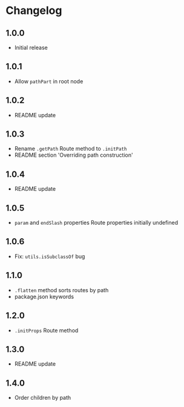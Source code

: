 # Changelog

## 1.0.0

* Initial release

## 1.0.1

* Allow `pathPart` in root node

## 1.0.2

* README update

## 1.0.3

* Rename `.getPath` Route method to `.initPath`
* README section 'Overriding path construction'

## 1.0.4

* README update

## 1.0.5

* `param` and `endSlash` properties Route properties initially undefined

## 1.0.6

* Fix: `utils.isSubclassOf` bug

## 1.1.0

* `.flatten` method sorts routes by path
* package.json keywords

## 1.2.0

* `.initProps` Route method

## 1.3.0

* README update

## 1.4.0

* Order children by path
